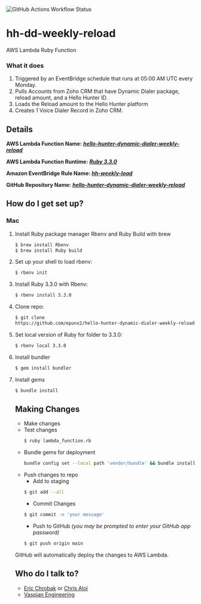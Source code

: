 ![GitHub Actions Workflow Status](https://github.com/github/docs/epunx2/hello-hunter-dynamic-dialer-weekly-reload/actions/workflows/main.yaml.badge.svg)

# hh-dd-weekly-reload

AWS Lambda Ruby Function

### What it does ###
1. Triggered by an EventBridge schedule that runs at 05:00 AM UTC every Monday.
2. Pulls Accounts from Zoho CRM that have Dynamic Dialer package, reload amount, and a Hello Hunter ID.
3. Loads the Reload amount to the Hello Hunter platform
4. Creates 1 Voice Dialer Record in Zoho CRM.

## Details ##

**AWS Lambda Function Name:**   ***[hello-hunter-dynamic-dialer-weekly-reload](https://us-east-1.console.aws.amazon.com/lambda/home?region=us-east-1#/functions/hello-hunter-dynamic-dialer-weekly-reload?newFunction=true&tab=code)***

**AWS Lambda Function Runtime:** ***[Ruby 3.3.0](https://docs.ruby-lang.org/en/3.3/)***

**Amazon EventBridge Rule Name:** ***[hh-weekly-load](https://us-east-1.console.aws.amazon.com/scheduler/home?region=us-east-1#schedules/default/hh-weekly-load)***

**GitHub Repository Name:**  ***[hello-hunter-dynamic-dialer-weekly-reload](https://github.com/epunx2/hh-dd-weekly-reload)***

## How do I get set up? ##

### Mac ###
1. Install Ruby package manager Rbenv and Ruby Build with brew
   ```bash
   $ brew install Rbenv
   $ brew install Ruby build
   ```
2. Set up your shell to load rbenv:
    ```bash
    $ rbenv init
    ```
3. Install Ruby 3.3.0 with Rbenv:
    ```bash
    $ rbenv install 3.3.0
    ```
4. Clone repo:
    ```bash
    $ git clone
    https://github.com/epunx2/hello-hunter-dynamic-dialer-weekly-reload.git
    ```
5. Set local version of Ruby for folder to 3.3.0:
   ```bash
   $ rbenv local 3.3.0
   ```
6. Install bundler
    ```bash
    $ gem install bundler
    ```
7. Install gems
    ```bash
    $ bundle install
    ```
    ## Making Changes ##
    * Make changes
    * Test changes
        ```bash
        $ ruby lambda_function.rb
        ```
    * Bundle gems for deployment
        ```bash
        bundle config set --local path 'vendor/bundle' && bundle install
        ```
    * Push changes to repo
      * Add to staging
      ```bash
      $ git add --all
      ```
      * Commit Changes
      ```bash
      $ git commit -m 'your message'
      ```
      * Push to GitHub *(you may be prompted to enter your GitHub app password)*
      ```bash
      $ git push origin main
      ```
    GitHub will automatically deploy the changes to AWS Lambda.

    ## Who do I talk to? ##

    * [Eric Chrobak](mailto:echrobak@vaspian.com) or [Chris Aloi](mailto:caloi@vaspian.com)
    * [Vaspian Engineering](mailto:engineering@vaspian.com)
